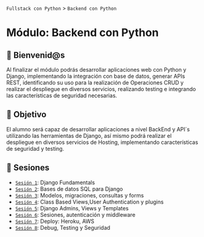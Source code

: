 `Fullstack con Python` > `Backend con Python`

# Módulo: Backend con Python

## :wave: Bienvenid@s

Al finalizar el módulo podrás desarrollar aplicaciones web con Python y Django, implementando la integración con base de datos, generar APIs REST, identificando su uso para la realización de Operaciones CRUD y realizar el despliegue en diversos servicios, realizando testing e integrando las características de seguridad necesarias.

## :dart: Objetivo

El alumno será capaz de desarrollar aplicaciones a nivel BackEnd y API´s utilizando las herramientas de Django, así mismo podrá realizar el despliegue en diversos servicios de Hosting, implementando características de seguridad y testing.


## :bookmark_tabs: Sesiones

 - [`Sesión 1`](Sesion-01): Django Fundamentals
 - [`Sesión 2`](Sesion-02): Bases de datos SQL para Django
 - [`Sesión 3`](Sesion-03): Modelos, migraciones, consultas y forms
 - [`Sesión 4`](Sesion-04): Class Based Views,User Authentication y plugins
 - [`Sesión 5`](Sesion-05): Django Admins, Views y Templates
 - [`Sesión 6`](Sesion-06): Sesiones, autenticación y middleware
 - [`Sesión 7`](Sesion-07): Deploy: Heroku, AWS
 - [`Sesión 8`](Sesion-08): Debug, Testing y Seguridad

